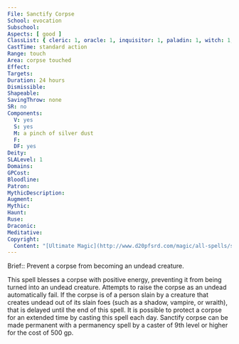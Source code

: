 ```yaml
---
File: Sanctify Corpse
School: evocation
Subschool: 
Aspects: [ good ]
ClassList: { cleric: 1, oracle: 1, inquisitor: 1, paladin: 1, witch: 1, spiritualist: 1 }
CastTime: standard action
Range: touch
Area: corpse touched
Effect: 
Targets: 
Duration: 24 hours
Dismissible: 
Shapeable: 
SavingThrow: none
SR: no
Components:
  V: yes
  S: yes
  M: a pinch of silver dust
  F: 
  DF: yes
Deity: 
SLALevel: 1
Domains: 
GPCost: 
Bloodline: 
Patron: 
MythicDescription: 
Augment: 
Mythic: 
Haunt: 
Ruse: 
Draconic: 
Meditative: 
Copyright:
  Content: "[Ultimate Magic](http://www.d20pfsrd.com/magic/all-spells/s/sanctify-corpse)"
---
```

Brief:: Prevent a corpse from becoming an undead creature.

This spell blesses a corpse with positive energy, preventing it from being turned into an undead creature. Attempts to raise the corpse as an undead automatically fail. If the corpse is of a person slain by a creature that creates undead out of its slain foes (such as a shadow, vampire, or wraith), that is delayed until the end of this spell. It is possible to protect a corpse for an extended time by casting this spell each day.  Sanctify corpse can be made permanent with a permanency spell by a caster of 9th level or higher for the cost of 500 gp.
